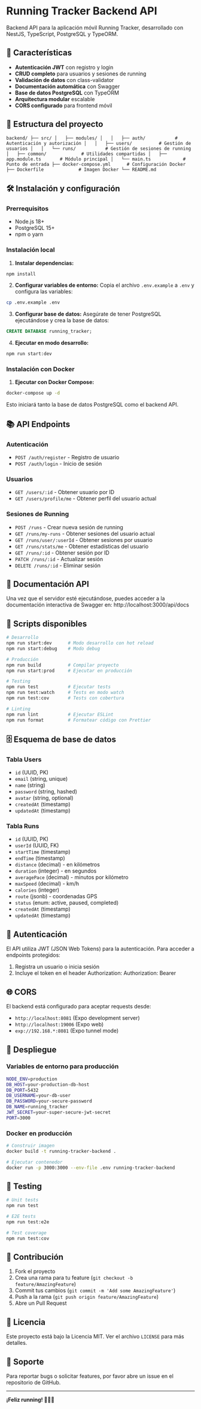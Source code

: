 # Running Tracker Backend API

Backend API para la aplicación móvil Running Tracker, desarrollado con NestJS, TypeScript, PostgreSQL y TypeORM.

## 🚀 Características

- **Autenticación JWT** con registro y login
- **CRUD completo** para usuarios y sesiones de running
- **Validación de datos** con class-validator
- **Documentación automática** con Swagger
- **Base de datos PostgreSQL** con TypeORM
- **Arquitectura modular** escalable
- **CORS configurado** para frontend móvil

## 📁 Estructura del proyecto

`backend/
├── src/
│   ├── modules/
│   │   ├── auth/           # Autenticación y autorización
│   │   ├── users/          # Gestión de usuarios
│   │   └── runs/           # Gestión de sesiones de running
│   ├── common/             # Utilidades compartidas
│   ├── app.module.ts       # Módulo principal
│   └── main.ts            # Punto de entrada
├── docker-compose.yml      # Configuración Docker
├── Dockerfile             # Imagen Docker
└── README.md`


## 🛠️ Instalación y configuración

### Prerrequisitos

- Node.js 18+
- PostgreSQL 15+
- npm o yarn

### Instalación local

1. **Instalar dependencias:**
```bash
npm install
```

2. **Configurar variables de entorno:**
Copia el archivo `.env.example` a `.env` y configura las variables:
```bash
cp .env.example .env
```

3. **Configurar base de datos:**
Asegúrate de tener PostgreSQL ejecutándose y crea la base de datos:
```sql
CREATE DATABASE running_tracker;
```

4. **Ejecutar en modo desarrollo:**
```bash
npm run start:dev
```

### Instalación con Docker

1. **Ejecutar con Docker Compose:**
```bash
docker-compose up -d
```

Esto iniciará tanto la base de datos PostgreSQL como el backend API.

## 📚 API Endpoints

### Autenticación

- `POST /auth/register` - Registro de usuario
- `POST /auth/login` - Inicio de sesión

### Usuarios

- `GET /users/:id` - Obtener usuario por ID
- `GET /users/profile/me` - Obtener perfil del usuario actual

### Sesiones de Running

- `POST /runs` - Crear nueva sesión de running
- `GET /runs/my-runs` - Obtener sesiones del usuario actual
- `GET /runs/user/:userId` - Obtener sesiones por usuario
- `GET /runs/stats/me` - Obtener estadísticas del usuario
- `GET /runs/:id` - Obtener sesión por ID
- `PATCH /runs/:id` - Actualizar sesión
- `DELETE /runs/:id` - Eliminar sesión

## 📖 Documentación API

Una vez que el servidor esté ejecutándose, puedes acceder a la documentación interactiva de Swagger en: http://localhost:3000/api/docs


## 🔧 Scripts disponibles

```bash
# Desarrollo
npm run start:dev      # Modo desarrollo con hot reload
npm run start:debug    # Modo debug

# Producción
npm run build          # Compilar proyecto
npm run start:prod     # Ejecutar en producción

# Testing
npm run test           # Ejecutar tests
npm run test:watch     # Tests en modo watch
npm run test:cov       # Tests con cobertura

# Linting
npm run lint           # Ejecutar ESLint
npm run format         # Formatear código con Prettier
```

## 🗄️ Esquema de base de datos

### Tabla Users
- `id` (UUID, PK)
- `email` (string, unique)
- `name` (string)
- `password` (string, hashed)
- `avatar` (string, optional)
- `createdAt` (timestamp)
- `updatedAt` (timestamp)

### Tabla Runs
- `id` (UUID, PK)
- `userId` (UUID, FK)
- `startTime` (timestamp)
- `endTime` (timestamp)
- `distance` (decimal) - en kilómetros
- `duration` (integer) - en segundos
- `averagePace` (decimal) - minutos por kilómetro
- `maxSpeed` (decimal) - km/h
- `calories` (integer)
- `route` (jsonb) - coordenadas GPS
- `status` (enum: active, paused, completed)
- `createdAt` (timestamp)
- `updatedAt` (timestamp)

## 🔐 Autenticación

El API utiliza JWT (JSON Web Tokens) para la autenticación. Para acceder a endpoints protegidos:

1. Registra un usuario o inicia sesión
2. Incluye el token en el header Authorization: Authorization: Bearer


## 🌐 CORS

El backend está configurado para aceptar requests desde:
- `http://localhost:8081` (Expo development server)
- `http://localhost:19006` (Expo web)
- `exp://192.168.*:8081` (Expo tunnel mode)

## 🚀 Despliegue

### Variables de entorno para producción

```bash
NODE_ENV=production
DB_HOST=your-production-db-host
DB_PORT=5432
DB_USERNAME=your-db-user
DB_PASSWORD=your-secure-password
DB_NAME=running_tracker
JWT_SECRET=your-super-secure-jwt-secret
PORT=3000
```

### Docker en producción

```bash
# Construir imagen
docker build -t running-tracker-backend .

# Ejecutar contenedor
docker run -p 3000:3000 --env-file .env running-tracker-backend
```

## 🧪 Testing

```bash
# Unit tests
npm run test

# E2E tests
npm run test:e2e

# Test coverage
npm run test:cov
```

## 📝 Contribución

1. Fork el proyecto
2. Crea una rama para tu feature (`git checkout -b feature/AmazingFeature`)
3. Commit tus cambios (`git commit -m 'Add some AmazingFeature'`)
4. Push a la rama (`git push origin feature/AmazingFeature`)
5. Abre un Pull Request

## 📄 Licencia

Este proyecto está bajo la Licencia MIT. Ver el archivo `LICENSE` para más detalles.

## 🤝 Soporte

Para reportar bugs o solicitar features, por favor abre un issue en el repositorio de GitHub.

---

**¡Feliz running! 🏃‍♂️💨**
